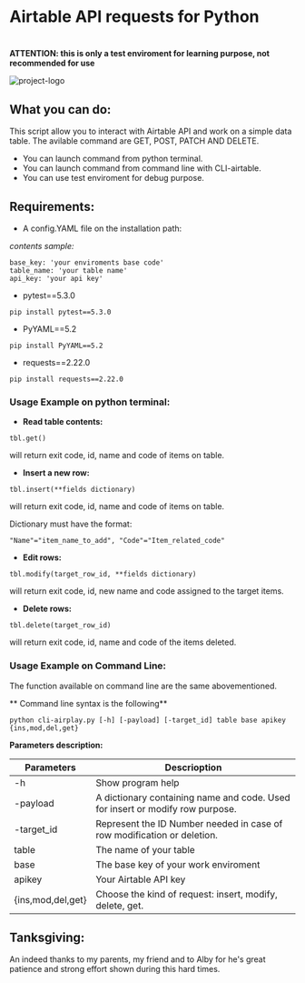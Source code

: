 # Airtable API requests for Python <h1>**ATTENTION: this is only a test enviroment for learning purpose, not recommended for use**![project-logo](https://cdn-images-1.medium.com/max/800/1*ycLQdG3p7jCjOfgqnV5n_Q.gif)## What you can do:This script allow you to interact with Airtable API and work on a simple data table.The avilable command are GET, POST, PATCH AND DELETE.* You can launch command  from python terminal.* You can launch command from command line with CLI-airtable.* You can use test enviroment for debug purpose.## Requirements:* A config.YAML file on the installation path: _contents sample:_```base_key: 'your enviroments base code'table_name: 'your table name'api_key: 'your api key'```* pytest==5.3.0```pip install pytest==5.3.0```* PyYAML==5.2```pip install PyYAML==5.2```* requests==2.22.0```pip install requests==2.22.0```### Usage Example on python terminal:* **Read table contents:**```tbl.get()```will return exit code, id, name and code of items on table.* **Insert a new row:**```tbl.insert(**fields dictionary)```will return exit code, id, name and code of items on table.Dictionary must have the format: ```"Name"="item_name_to_add", "Code"="Item_related_code"```* **Edit rows:**```tbl.modify(target_row_id, **fields dictionary)```will return exit code, id, new name and code assigned to the target items.* **Delete rows:**```tbl.delete(target_row_id)```will return exit code, id, name and code of the items deleted.### Usage Example on Command Line:The function available on command line are the same abovementioned. ** Command line syntax is the following** ```python cli-airplay.py [-h] [-payload] [-target_id] table base apikey {ins,mod,del,get}```**Parameters description:**Parameters | Descrioption------------ | --------------h | Show program help-payload | A dictionary containing name and code. Used for insert or modify row purpose.-target_id | Represent the ID Number needed in case of row modification or deletion.table | The name of your tablebase | The base key of your work enviromentapikey | Your Airtable API key{ins,mod,del,get} | Choose the kind of request: insert, modify, delete, get.## Tanksgiving:An indeed thanks to my parents, my friend and to Alby for he's great patience and strong effort shown during this hard times.